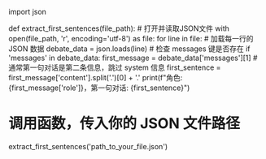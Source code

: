 import json

def extract_first_sentences(file_path):
    # 打开并读取JSON文件
    with open(file_path, 'r', encoding='utf-8') as file:
        for line in file:
            # 加载每一行的 JSON 数据
            debate_data = json.loads(line)
            # 检查 messages 键是否存在
            if 'messages' in debate_data:
                first_message = debate_data['messages'][1]  # 通常第一句对话是第二条信息，跳过 system 信息
                first_sentence = first_message['content'].split('.')[0] + '.'
                print(f"角色: {first_message['role']}，第一句对话: {first_sentence}")

# 调用函数，传入你的 JSON 文件路径
extract_first_sentences('path_to_your_file.json')
